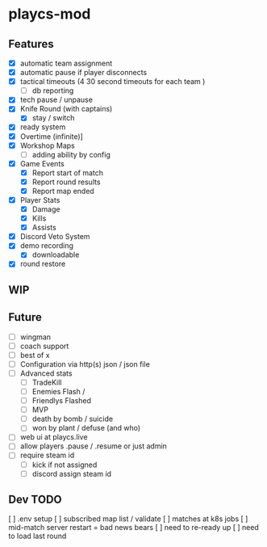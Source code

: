 # playcs-mod

## Features
- [x] automatic team assignment
- [x] automatic pause if player disconnects
- [x] tactical timeouts (4 30 second timeouts for each team )
  - [ ] db reporting
- [x] tech pause / unpause
- [x] Knife Round (with captains)
  - [x] stay / switch
- [x] ready system
- [x] Overtime (infinite)]
- [x] Workshop Maps
  - [ ]  adding ability by config
- [x] Game Events
    - [x] Report start of match
    - [x] Report round results
    - [x] Report map ended
- [x] Player Stats
    - [x] Damage
    - [x] Kills
    - [x] Assists
- [x] Discord Veto System
- [x] demo recording
  - [x] downloadable
- [x] round restore

## WIP

## Future 
- [ ] wingman
- [ ] coach support
- [ ] best of x
- [ ] Configuration via http(s) json / json file
- [ ] Advanced stats
  - [ ] TradeKill
  - [ ] Enemies Flash /
  - [ ] Friendlys Flashed
  - [ ] MVP
  - [ ] death by bomb / suicide
  - [ ] won by plant / defuse (and who) 
- [ ] web ui at playcs.live
- [ ] allow players .pause / .resume or just admin
- [ ] require steam id
  - [ ] kick if not assigned 
  - [ ] discord assign steam id

## Dev TODO
[ ] .env setup
[ ] subscribed map list / validate
[ ] matches at k8s jobs
[ ] mid-match server restart = bad news bears 
  [ ] need to re-ready up 
  [ ] need to load last round